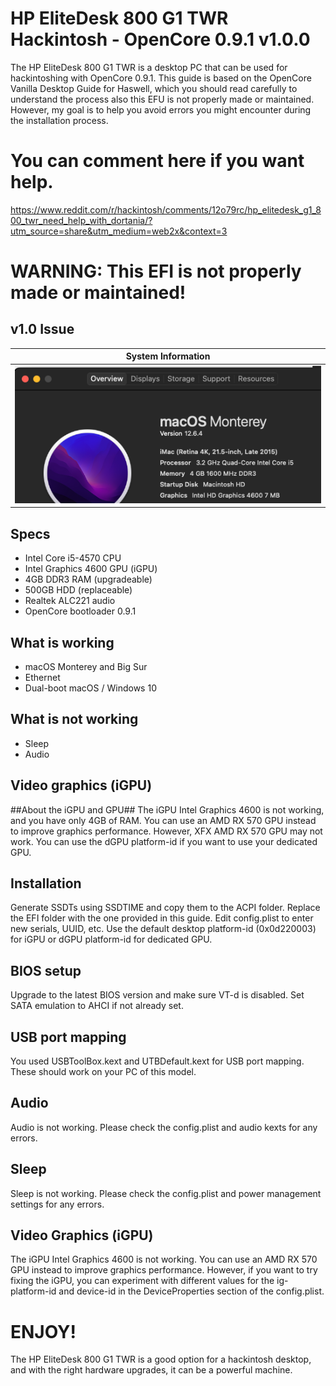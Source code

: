 # HP EliteDesk 800 G1 TWR Hackintosh - OpenCore 0.9.1 v1.0.0
The HP EliteDesk 800 G1 TWR is a desktop PC that can be used for hackintoshing with OpenCore 0.9.1. This guide is based on the OpenCore Vanilla Desktop Guide for Haswell, which you should read carefully to understand the process also this EFU is not properly made or maintained. However, my goal is to help you avoid errors you might encounter during the installation process.

# You can comment here if you want help.
https://www.reddit.com/r/hackintosh/comments/12o79rc/hp_elitedesk_g1_800_twr_need_help_with_dortania/?utm_source=share&utm_medium=web2x&context=3

# WARNING: This EFI is not properly made or maintained! 
## v1.0 Issue

| System Information |
|:-----------:|
|![](/image.png)|
## Specs
* Intel Core i5-4570 CPU
* Intel Graphics 4600 GPU (iGPU)
* 4GB DDR3 RAM (upgradeable)
* 500GB HDD (replaceable)
* Realtek ALC221 audio
* OpenCore bootloader 0.9.1
## What is working
* macOS Monterey and Big Sur
* Ethernet
* Dual-boot macOS / Windows 10
## What is not working
* Sleep
* Audio

## Video graphics (iGPU)
##About the iGPU and GPU##
The iGPU Intel Graphics 4600 is not working, and you have only 4GB of RAM. You can use an AMD RX 570 GPU instead to improve graphics performance. However, XFX AMD RX 570 GPU may not work. You can use the dGPU platform-id if you want to use your dedicated GPU.

## Installation
Generate SSDTs using SSDTIME and copy them to the ACPI folder.
Replace the EFI folder with the one provided in this guide.
Edit config.plist to enter new serials, UUID, etc.
Use the default desktop platform-id (0x0d220003) for iGPU or dGPU platform-id for dedicated GPU.
## BIOS setup 
Upgrade to the latest BIOS version and make sure VT-d is disabled. Set SATA emulation to AHCI if not already set.

## USB port mapping
You used USBToolBox.kext and UTBDefault.kext for USB port mapping. These should work on your PC of this model.

## Audio
Audio is not working. Please check the config.plist and audio kexts for any errors.

## Sleep
Sleep is not working. Please check the config.plist and power management settings for any errors.

## Video Graphics (iGPU)
The iGPU Intel Graphics 4600 is not working. You can use an AMD RX 570 GPU instead to improve graphics performance. However, if you want to try fixing the iGPU, you can experiment with different values for the ig-platform-id and device-id in the DeviceProperties section of the config.plist.

# ENJOY! 
The HP EliteDesk 800 G1 TWR is a good option for a hackintosh desktop, and with the right hardware upgrades, it can be a powerful machine.


